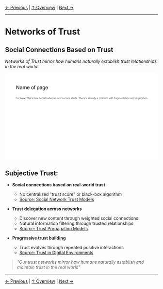 [← Previous](slide09.md) | [↑ Overview](../README.md) | [Next →](slide11.md)

---

# Networks of Trust

## Social Connections Based on Trust

*Networks of Trust mirror how humans naturally establish trust relationships in the real world.*

![Networks of Trust](../images/slide9.png)


## Subjective Trust:

- **Social connections based on real-world trust**
  - No centralized "trust score" or black-box algorithm
  - [Source: Social Network Trust Models](https://link.springer.com/chapter/10.1007/978-1-4614-7163-9_110-1)

- **Trust delegation across networks**
  - Discover new content through weighted social connections
  - Natural information filtering through trusted relationships
  - [Source: Trust Propagation Models](https://www.sciencedirect.com/science/article/pii/S0167923619301721)

- **Progressive trust building**
  - Trust evolves through repeated positive interactions
  - [Source: Trust in Digital Environments](https://www.pewresearch.org/internet/2017/08/10/the-fate-of-online-trust-in-the-next-decade/)

> *"Our trust networks mirror how humans naturally establish and maintain trust in the real world"*



---

[← Previous](slide09.md) | [↑ Overview](../README.md) | [Next →](slide11.md)

